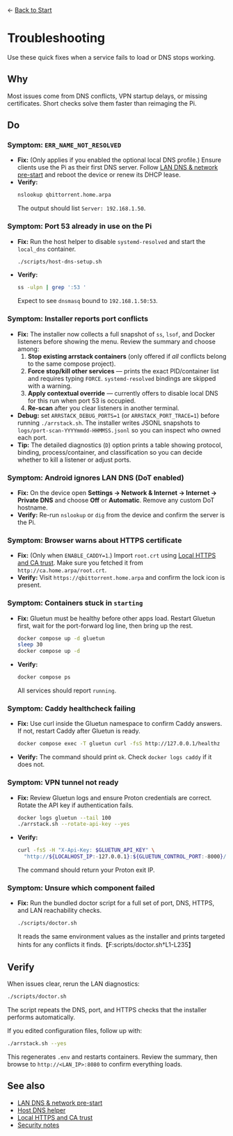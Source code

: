← [Back to Start](../README.md)

# Troubleshooting

Use these quick fixes when a service fails to load or DNS stops working.

## Why
Most issues come from DNS conflicts, VPN startup delays, or missing certificates. Short checks solve them faster than reimaging the Pi.

## Do
### Symptom: `ERR_NAME_NOT_RESOLVED`
- **Fix:** (Only applies if you enabled the optional local DNS profile.) Ensure clients use the Pi as their first DNS server. Follow [LAN DNS & network pre-start](lan-dns-network-setup.md) and reboot the device or renew its DHCP lease.
- **Verify:**
  ```bash
  nslookup qbittorrent.home.arpa
  ```
  The output should list `Server: 192.168.1.50`.

### Symptom: Port 53 already in use on the Pi
- **Fix:** Run the host helper to disable `systemd-resolved` and start the `local_dns` container.
  ```bash
  ./scripts/host-dns-setup.sh
  ```
- **Verify:**
  ```bash
  ss -ulpn | grep ':53 '
  ```
  Expect to see `dnsmasq` bound to `192.168.1.50:53`.

### Symptom: Installer reports port conflicts
- **Fix:** The installer now collects a full snapshot of `ss`, `lsof`, and Docker listeners before showing the menu. Review the summary and choose among:
  1. **Stop existing arrstack containers** (only offered if *all* conflicts belong to the same compose project).
  2. **Force stop/kill other services** — prints the exact PID/container list and requires typing `FORCE`. `systemd-resolved` bindings are skipped with a warning.
  3. **Apply contextual override** — currently offers to disable local DNS for this run when port 53 is occupied.
  4. **Re-scan** after you clear listeners in another terminal.
- **Debug:** set `ARRSTACK_DEBUG_PORTS=1` (or `ARRSTACK_PORT_TRACE=1`) before running `./arrstack.sh`. The installer writes JSONL snapshots to `logs/port-scan-YYYYmmdd-HHMMSS.jsonl` so you can inspect who owned each port.
- **Tip:** The detailed diagnostics (`D`) option prints a table showing protocol, binding, process/container, and classification so you can decide whether to kill a listener or adjust ports.

### Symptom: Android ignores LAN DNS (DoT enabled)
- **Fix:** On the device open **Settings → Network & Internet → Internet → Private DNS** and choose **Off** or **Automatic**. Remove any custom DoT hostname.
- **Verify:** Re-run `nslookup` or `dig` from the device and confirm the server is the Pi.

### Symptom: Browser warns about HTTPS certificate
- **Fix:** (Only when `ENABLE_CADDY=1`.) Import `root.crt` using [Local HTTPS and CA trust](https-and-ca.md). Make sure you fetched it from `http://ca.home.arpa/root.crt`.
- **Verify:** Visit `https://qbittorrent.home.arpa` and confirm the lock icon is present.

### Symptom: Containers stuck in `starting`
- **Fix:** Gluetun must be healthy before other apps load. Restart Gluetun first, wait for the port-forward log line, then bring up the rest.
  ```bash
  docker compose up -d gluetun
  sleep 30
  docker compose up -d
  ```
- **Verify:**
  ```bash
  docker compose ps
  ```
  All services should report `running`.

### Symptom: Caddy healthcheck failing
- **Fix:** Use curl inside the Gluetun namespace to confirm Caddy answers. If not, restart Caddy after Gluetun is ready.
  ```bash
  docker compose exec -T gluetun curl -fsS http://127.0.0.1/healthz
  ```
- **Verify:** The command should print `ok`. Check `docker logs caddy` if it does not.

### Symptom: VPN tunnel not ready
- **Fix:** Review Gluetun logs and ensure Proton credentials are correct. Rotate the API key if authentication fails.
  ```bash
  docker logs gluetun --tail 100
  ./arrstack.sh --rotate-api-key --yes
  ```
- **Verify:**
  ```bash
  curl -fsS -H "X-Api-Key: $GLUETUN_API_KEY" \
    "http://${LOCALHOST_IP:-127.0.0.1}:${GLUETUN_CONTROL_PORT:-8000}/v1/publicip/ip"
  ```
  The command should return your Proton exit IP.

### Symptom: Unsure which component failed
- **Fix:** Run the bundled doctor script for a full set of port, DNS, HTTPS, and LAN reachability checks.
  ```bash
  ./scripts/doctor.sh
  ```
  It reads the same environment values as the installer and prints targeted hints for any conflicts it finds.【F:scripts/doctor.sh†L1-L235】

## Verify
When issues clear, rerun the LAN diagnostics:
```bash
./scripts/doctor.sh
```
The script repeats the DNS, port, and HTTPS checks that the installer performs automatically.

If you edited configuration files, follow up with:
```bash
./arrstack.sh --yes
```
This regenerates `.env` and restarts containers. Review the summary, then browse to `http://<LAN_IP>:8080` to confirm everything loads.

## See also
- [LAN DNS & network pre-start](lan-dns-network-setup.md)
- [Host DNS helper](host-dns-helper.md)
- [Local HTTPS and CA trust](https-and-ca.md)
- [Security notes](security-notes.md)
